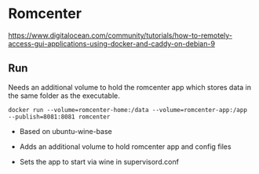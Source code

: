 # Romcenter 

https://www.digitalocean.com/community/tutorials/how-to-remotely-access-gui-applications-using-docker-and-caddy-on-debian-9

## Run

Needs an additional volume to hold the romcenter app which stores data in the same folder as the executable.

```
docker run --volume=romcenter-home:/data --volume=romcenter-app:/app  --publish=8081:8081 romcenter
```

* Based on ubuntu-wine-base

* Adds an additional volume to hold romcenter app and config files

* Sets the app to start via wine in supervisord.conf


